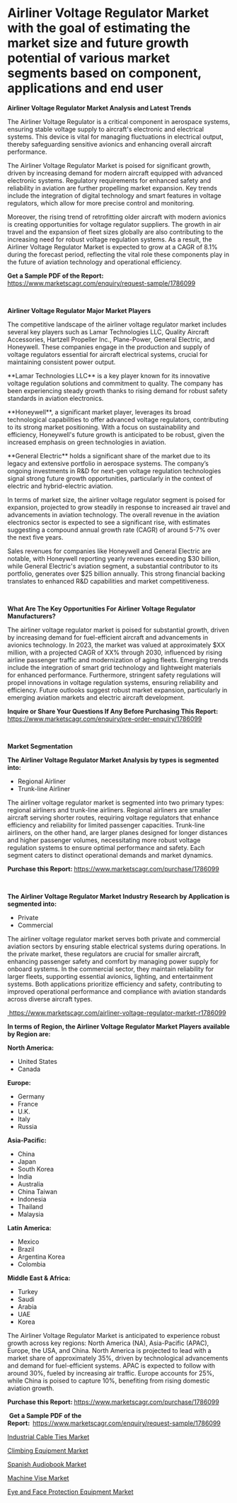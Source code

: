 <p><h1>Airliner Voltage Regulator Market with the goal of estimating the market size and future growth potential of various market segments based on component, applications and end user</h1></p><p><strong>Airliner Voltage Regulator Market Analysis and Latest Trends</strong></p>
<p><p>The Airliner Voltage Regulator is a critical component in aerospace systems, ensuring stable voltage supply to aircraft's electronic and electrical systems. This device is vital for managing fluctuations in electrical output, thereby safeguarding sensitive avionics and enhancing overall aircraft performance. </p><p>The Airliner Voltage Regulator Market is poised for significant growth, driven by increasing demand for modern aircraft equipped with advanced electronic systems. Regulatory requirements for enhanced safety and reliability in aviation are further propelling market expansion. Key trends include the integration of digital technology and smart features in voltage regulators, which allow for more precise control and monitoring. </p><p>Moreover, the rising trend of retrofitting older aircraft with modern avionics is creating opportunities for voltage regulator suppliers. The growth in air travel and the expansion of fleet sizes globally are also contributing to the increasing need for robust voltage regulation systems. As a result, the Airliner Voltage Regulator Market is expected to grow at a CAGR of 8.1% during the forecast period, reflecting the vital role these components play in the future of aviation technology and operational efficiency.</p></p>
<p><strong>Get a Sample PDF of the Report:&nbsp;</strong> <a href="https://www.marketscagr.com/enquiry/request-sample/1786099?utm_campaign=1197&utm_medium=2&utm_source=Github&utm_content=ia&utm_term=19122024&utm_id=airliner-voltage-regulator">https://www.marketscagr.com/enquiry/request-sample/1786099</a></p>
<p>&nbsp;</p>
<p><strong>Airliner Voltage Regulator Major Market Players</strong></p>
<p><p>The competitive landscape of the airliner voltage regulator market includes several key players such as Lamar Technologies LLC, Quality Aircraft Accessories, Hartzell Propeller Inc., Plane-Power, General Electric, and Honeywell. These companies engage in the production and supply of voltage regulators essential for aircraft electrical systems, crucial for maintaining consistent power output.</p><p>**Lamar Technologies LLC** is a key player known for its innovative voltage regulation solutions and commitment to quality. The company has been experiencing steady growth thanks to rising demand for robust safety standards in aviation electronics. </p><p>**Honeywell**, a significant market player, leverages its broad technological capabilities to offer advanced voltage regulators, contributing to its strong market positioning. With a focus on sustainability and efficiency, Honeywell's future growth is anticipated to be robust, given the increased emphasis on green technologies in aviation.</p><p>**General Electric** holds a significant share of the market due to its legacy and extensive portfolio in aerospace systems. The company’s ongoing investments in R&D for next-gen voltage regulation technologies signal strong future growth opportunities, particularly in the context of electric and hybrid-electric aviation.</p><p>In terms of market size, the airliner voltage regulator segment is poised for expansion, projected to grow steadily in response to increased air travel and advancements in aviation technology. The overall revenue in the aviation electronics sector is expected to see a significant rise, with estimates suggesting a compound annual growth rate (CAGR) of around 5-7% over the next five years.</p><p>Sales revenues for companies like Honeywell and General Electric are notable, with Honeywell reporting yearly revenues exceeding $30 billion, while General Electric's aviation segment, a substantial contributor to its portfolio, generates over $25 billion annually. This strong financial backing translates to enhanced R&D capabilities and market competitiveness.</p></p>
<p>&nbsp;</p>
<p><strong>What Are The Key Opportunities For Airliner Voltage Regulator Manufacturers?</strong></p>
<p><p>The airliner voltage regulator market is poised for substantial growth, driven by increasing demand for fuel-efficient aircraft and advancements in avionics technology. In 2023, the market was valued at approximately $XX million, with a projected CAGR of XX% through 2030, influenced by rising airline passenger traffic and modernization of aging fleets. Emerging trends include the integration of smart grid technology and lightweight materials for enhanced performance. Furthermore, stringent safety regulations will propel innovations in voltage regulation systems, ensuring reliability and efficiency. Future outlooks suggest robust market expansion, particularly in emerging aviation markets and electric aircraft development.</p></p>
<p><strong>Inquire or Share Your Questions If Any Before Purchasing This Report:</strong> <a href="https://www.marketscagr.com/enquiry/pre-order-enquiry/1786099?utm_campaign=1197&utm_medium=2&utm_source=Github&utm_content=ia&utm_term=19122024&utm_id=airliner-voltage-regulator">https://www.marketscagr.com/enquiry/pre-order-enquiry/1786099</a></p>
<p>&nbsp;</p>
<p><strong>Market Segmentation</strong></p>
<p><strong>The Airliner Voltage Regulator Market Analysis by types is segmented into:</strong></p>
<p><ul><li>Regional Airliner</li><li>Trunk-line Airliner</li></ul></p>
<p><p>The airliner voltage regulator market is segmented into two primary types: regional airliners and trunk-line airliners. Regional airliners are smaller aircraft serving shorter routes, requiring voltage regulators that enhance efficiency and reliability for limited passenger capacities. Trunk-line airliners, on the other hand, are larger planes designed for longer distances and higher passenger volumes, necessitating more robust voltage regulation systems to ensure optimal performance and safety. Each segment caters to distinct operational demands and market dynamics.</p></p>
<p><strong>Purchase this Report:&nbsp;</strong><a href="https://www.marketscagr.com/purchase/1786099?utm_campaign=1197&utm_medium=2&utm_source=Github&utm_content=ia&utm_term=19122024&utm_id=airliner-voltage-regulator">https://www.marketscagr.com/purchase/1786099</a></p>
<p>&nbsp;</p>
<p><strong>The Airliner Voltage Regulator Market Industry Research by Application is segmented into:</strong></p>
<p><ul><li>Private</li><li>Commercial</li></ul></p>
<p><p>The airliner voltage regulator market serves both private and commercial aviation sectors by ensuring stable electrical systems during operations. In the private market, these regulators are crucial for smaller aircraft, enhancing passenger safety and comfort by managing power supply for onboard systems. In the commercial sector, they maintain reliability for larger fleets, supporting essential avionics, lighting, and entertainment systems. Both applications prioritize efficiency and safety, contributing to improved operational performance and compliance with aviation standards across diverse aircraft types.</p></p>
<p><a href="https://www.marketscagr.com/airliner-voltage-regulator-market-r1786099?utm_campaign=1197&utm_medium=2&utm_source=Github&utm_content=ia&utm_term=19122024&utm_id=airliner-voltage-regulator">&nbsp;https://www.marketscagr.com/airliner-voltage-regulator-market-r1786099</a></p>
<p><strong>In terms of Region, the Airliner Voltage Regulator Market Players available by Region are:</strong></p>
<p>
    <p> <strong> North America: </strong>
        <ul>
            <li>United States</li>
            <li>Canada</li>
        </ul>
        </p> 
    <p> <strong> Europe: </strong>
        <ul>
            <li>Germany</li>
            <li>France</li>
            <li>U.K.</li>
            <li>Italy</li>
            <li>Russia</li>
        </ul>
        </p> 
    <p> <strong> Asia-Pacific: </strong>
        <ul>
            <li>China</li>
            <li>Japan</li>
            <li>South Korea</li>
            <li>India</li>
            <li>Australia</li>
            <li>China Taiwan</li>
            <li>Indonesia</li>
            <li>Thailand</li>
            <li>Malaysia</li>
        </ul>
        </p> 
    <p> <strong> Latin America: </strong>
        <ul>
            <li>Mexico</li>
            <li>Brazil</li>
            <li>Argentina Korea</li>
            <li>Colombia</li>
        </ul>
        </p> 
    <p> <strong> Middle East & Africa: </strong>
        <ul>
            <li>Turkey</li>
            <li>Saudi</li>
            <li>Arabia</li>
            <li>UAE</li>
            <li>Korea</li>
        </ul>
    </p>
    </p>
<p><p>The Airliner Voltage Regulator Market is anticipated to experience robust growth across key regions: North America (NA), Asia-Pacific (APAC), Europe, the USA, and China. North America is projected to lead with a market share of approximately 35%, driven by technological advancements and demand for fuel-efficient systems. APAC is expected to follow with around 30%, fueled by increasing air traffic. Europe accounts for 25%, while China is poised to capture 10%, benefiting from rising domestic aviation growth.</p></p>
<p><strong>Purchase this Report: </strong><a href="https://www.marketscagr.com/purchase/1786099?utm_campaign=1197&utm_medium=2&utm_source=Github&utm_content=ia&utm_term=19122024&utm_id=airliner-voltage-regulator">https://www.marketscagr.com/purchase/1786099</a></p>
<p>&nbsp;<strong>Get a Sample PDF of the Report:&nbsp;&nbsp;</strong><a href="https://www.marketscagr.com/enquiry/request-sample/1786099?utm_campaign=1197&utm_medium=2&utm_source=Github&utm_content=ia&utm_term=19122024&utm_id=airliner-voltage-regulator">https://www.marketscagr.com/enquiry/request-sample/1786099</a></p>
<p><strong></strong></p>
<p><p><a href="https://www.linkedin.com/pulse/future-trends-growth-prospects-industrial-cable-ties-market-forecast-8blce?utm_campaign=1197&utm_medium=2&utm_source=Github&utm_content=ia&utm_term=19122024&utm_id=airliner-voltage-regulator">Industrial Cable Ties Market</a></p><p><a href="https://www.linkedin.com/pulse/climbing-equipment-market-analysis-report-2024-2031-macro-microeconomic-raiqe?utm_campaign=1197&utm_medium=2&utm_source=Github&utm_content=ia&utm_term=19122024&utm_id=airliner-voltage-regulator">Climbing Equipment Market</a></p><p><a href="https://www.linkedin.com/pulse/strategic-market-outlook-spanish-audiobook-key-drivers-growth-vqexe?utm_campaign=1197&utm_medium=2&utm_source=Github&utm_content=ia&utm_term=19122024&utm_id=airliner-voltage-regulator">Spanish Audiobook Market</a></p><p><a href="https://www.linkedin.com/pulse/detailed-machine-vise-market-study-segmentation-latest-trends-ojume?utm_campaign=1197&utm_medium=2&utm_source=Github&utm_content=ia&utm_term=19122024&utm_id=airliner-voltage-regulator">Machine Vise Market</a></p><p><a href="https://www.linkedin.com/pulse/eye-face-protection-equipment-market-forecasted-from-2024-2031-3xsje?utm_campaign=1197&utm_medium=2&utm_source=Github&utm_content=ia&utm_term=19122024&utm_id=airliner-voltage-regulator">Eye and Face Protection Equipment Market</a></p></p>